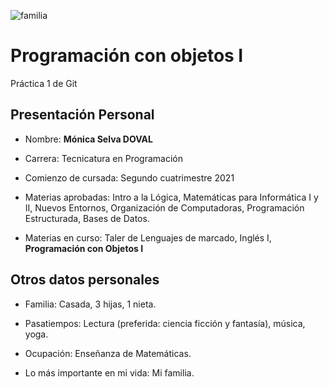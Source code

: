 ![familia](./assets/familia.jpg)


# Programación con objetos I

Práctica 1 de Git


## Presentación Personal


* Nombre:  **Mónica Selva DOVAL**

* Carrera: Tecnicatura en Programación

* Comienzo de cursada: Segundo cuatrimestre 2021

* Materias aprobadas: Intro a la Lógica, Matemáticas para Informática I y II, Nuevos Entornos, Organización de Computadoras, Programación Estructurada, Bases de Datos.

* Materias en curso: Taler de Lenguajes de marcado, Inglés I, **Programación con Objetos I** 


## Otros datos personales


* Familia: Casada, 3 hijas, 1 nieta.

* Pasatiempos: Lectura (preferida: ciencia ficción y fantasía), música, yoga.

* Ocupación: Enseñanza de Matemáticas.

* Lo más importante en mi vida: Mi familia.
